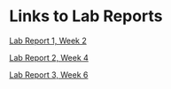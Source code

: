 # Links to Lab Reports


[Lab Report 1, Week 2](https://calistajlee.github.io/cse15l-lab-reports/Lab_Report_1/lab-report-1-week-2.html)


[Lab Report 2, Week 4](https://calistajlee.github.io/cse15l-lab-reports/Lab_Report_2/lab-report-2-week4.html)


[Lab Report 3, Week 6](https://calistajlee.github.io/cse15l-lab-reports/Lab_Report_3/lab-report-3-week-6.html)

